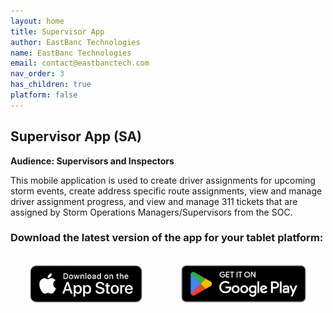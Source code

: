 ```yaml
---
layout: home
title: Supervisor App
author: EastBanc Technologies
name: EastBanc Technologies
email: contact@eastbanctech.com
nav_order: 3
has_children: true
platform: false
---
```



## Supervisor App (SA)
**Audience: Supervisors and Inspectors**

This mobile application is used to create driver assignments for upcoming storm events, create address specific route assignments, view and manage driver assignment progress, and view and manage 311 tickets that are assigned by Storm Operations Managers/Supervisors from the SOC.

### Download the latest version of the app for your tablet platform:
<br>

  <style>
        .container {
            display: flex;
            justify-content: center;
            align-items: center;
            width: 100%;
            height: auto;
        }

        .column {
            flex: 1;
            text-align: center;
        }

        .badge {
            height: 60px;
        }
        
  </style>


  <div class="container">
        <div class="column">
            <a href="https://apps.apple.com/us/app/snowiq-supervisor/id1537419881"><img src="images/driver/da-overview/apple_store_badge.png" class="badge"></a>
            </div>
        <div class="column">
            <a href="https://play.google.com/store/apps/details?id=com.eastbanctech.transitiq.snowtrax.console"><img src="images/driver/da-overview/google_play_badge.png" class="badge"></a>
            </div>
   </div>
